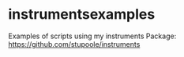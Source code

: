 # instrumentsexamples
Examples of scripts using my instruments Package: https://github.com/stupoole/instruments
